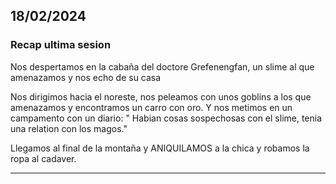 ## 18/02/2024
### Recap ultima sesion

Nos despertamos en la cabaña del doctore Grefenengfan, un slime al que amenazamos y nos echo de su casa

 Nos dirigimos hacia el noreste, nos peleamos con unos goblins a los que amenazamos y encontramos un carro con oro. Y nos metimos en un campamento con un diario:
 " Habian cosas sospechosas con el slime, tenia una relation con los magos."

Llegamos al final de la montaña y ANIQUILAMOS a la chica y robamos la ropa al cadaver. 

---

